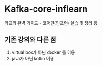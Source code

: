 # Kafka-core-inflearn
카프카 완벽 가이드 - 코어편(인프런) 실습 및 정리 용


## 기존 강의와 다른 점

1. virtual box가 아닌 docker 를 이용
2. java가 아닌 kotlin 이용
